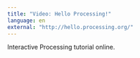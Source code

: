 ```yaml
---
title: "Video: Hello Processing!"
language: en
external: "http://hello.processing.org/"
---
```


Interactive Processing tutorial online.
